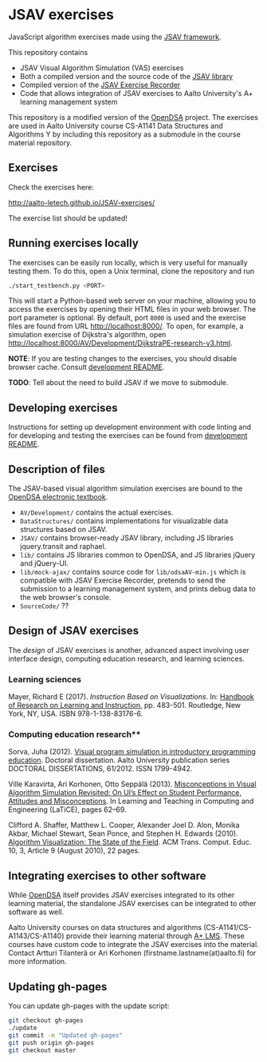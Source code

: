# JSAV exercises

JavaScript algorithm exercises made using the [JSAV framework](https://github.com/vkaravir/JSAV).

This repository contains

- JSAV Visual Algorithm Simulation (VAS) exercises
- Both a compiled version and the source code of the [JSAV library](https://github.com/vkaravir/JSAV)
- Compiled version of the [JSAV Exercise Recorder](https://github.com/Aalto-LeTech/jsav-exercise-recorder)
- Code that allows integration of JSAV exercises to Aalto University's A+ learning management system

This repository is a modified version of the [OpenDSA](https://github.com/OpenDSA/OpenDSA) project.
The exercises are used in Aalto University course CS-A1141 Data Structures and Algorithms Y by including
this repository as a submodule in the course material repository.

## Exercises

Check the exercises here:

<http://aalto-letech.github.io/JSAV-exercises/>

The exercise list should be updated!

## Running exercises locally

The exercises can be easily run locally, which is very useful for manually testing them.
To do this, open a Unix terminal, clone the repository and run

```bash
./start_testbench.py <PORT>
```

This will start a Python-based web server on your machine, allowing you to access the exercises by opening their HTML files in your
web browser. The port parameter is optional. By default, port `8000` is used and the exercise files are found from URL <http://localhost:8000/>. To open, for example, a simulation exercise of Dijkstra's algorithm, open
<http://localhost:8000/AV/Development/DijkstraPE-research-v3.html>.

**NOTE**: If you are testing changes to the exercises, you should disable browser cache. Consult [development README](JSAV-exercise-development.md).

**TODO**: Tell about the need to build JSAV if we move to submodule.

## Developing exercises

Instructions for setting up development environment with code linting and for developing and testing the exercises can be found from [development README](JSAV-exercise-development.md).

## Description of files

The JSAV-based visual algorithm simulation exercises are bound to the
[OpenDSA electronic textbook](https://opendsa-server.cs.vt.edu/).

- `AV/Development/` contains the actual exercises.
- `DataStructures/` contains implementations for visualizable data
  structures based on JSAV.
- `JSAV/` contains browser-ready JSAV library, including JS libraries
   jquery.transit and raphael.
- `lib/` contains JS libraries common to OpenDSA, and JS libraries
   jQuery and jQuery-UI.
- `lib/mock-ajax/` contains source code for `lib/odsaAV-min.js`
   which is compatible with JSAV Exercise Recorder, pretends to
   send the submission to a learning management system, and prints
   debug data to the web browser's console.
- `SourceCode/` ??

## Design of JSAV exercises

The *design* of JSAV exercises is another, advanced aspect involving user
interface design, computing education research, and learning sciences.

### Learning sciences

Mayer, Richard E (2017). *Instruction Based on Visualizations*. In: [Handbook of
  Research on Learning and
  Instruction](https://www.routledge.com/Handbook-of-Research-on-Learning-and-Instruction/Mayer-Alexander/p/book/9781138831766),
  pp. 483-501. Routledge, New York, NY, USA. ISBN 978-1-138-83176-6.

### Computing education research**

Sorva, Juha (2012). [Visual program simulation in introductory programming
education](https://aaltodoc.aalto.fi/handle/123456789/3534). Doctoral
dissertation. Aalto University publication series DOCTORAL DISSERTATIONS,
61/2012. ISSN 1799-4942.

Ville Karavirta, Ari Korhonen, Otto Seppälä (2013). [Misconceptions in Visual Algorithm Simulation Revisited: On UI’s Effect on Student Performance, Attitudes and Misconceptions](http://dx.doi.org/10.1109/LaTiCE.2013.35). In Learning and Teaching in Computing and Engineering (LaTiCE), pages 62–69.

Clifford A. Shaffer, Matthew L. Cooper, Alexander Joel D. Alon, Monika Akbar,
Michael Stewart, Sean Ponce, and Stephen H. Edwards (2010). [Algorithm
Visualization: The State of the
Field](https://doi.org/10.1145/1821996.1821997). ACM Trans. Comput. Educ. 10,
3, Article 9 (August 2010), 22 pages.

## Integrating exercises to other software

While [OpenDSA](https://opendsa-server.cs.vt.edu/) itself provides JSAV
exercises integrated to its other learning material, the standalone JSAV
exercises can be integrated to other software as well.

Aalto University courses on data structures and algorithms
(CS-A1141/CS-A1143/CS-A1140) provide their learning material through [A+
LMS](https://apluslms.github.io/). These courses have custom code to integrate
the JSAV exercises into the material. Contact Artturi Tilanterä or Ari Korhonen
(firstname.lastname(at)aalto.fi) for more information.

## Updating gh-pages

You can update gh-pages with the update script:

```bash
git checkout gh-pages
./update
git commit -m "Updated gh-pages"
git push origin gh-pages
git checkout master
```
